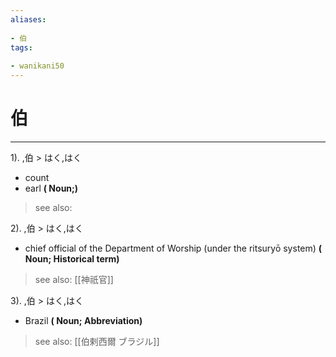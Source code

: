 ```yaml
---
aliases:
    
- 伯
tags:
    
- wanikani50
---
```


# 伯
---
1).
,伯 > はく,はく

- count
- earl
**( Noun;)**
> see also: 
            
2).
,伯 > はく,はく

- chief official of the Department of Worship (under the ritsuryō system)
**( Noun; Historical term)**
> see also:  [[神祇官]]
            
3).
,伯 > はく,はく

- Brazil
**( Noun; Abbreviation)**
> see also:  [[伯剌西爾 ブラジル]]
            